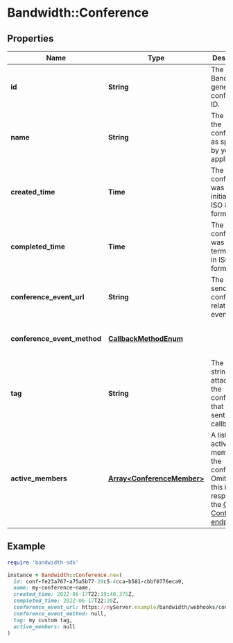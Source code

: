 # Bandwidth::Conference

## Properties

| Name | Type | Description | Notes |
| ---- | ---- | ----------- | ----- |
| **id** | **String** | The Bandwidth-generated conference ID. | [optional] |
| **name** | **String** | The name of the conference, as specified by your application. | [optional] |
| **created_time** | **Time** | The time the conference was initiated, in ISO 8601 format. | [optional] |
| **completed_time** | **Time** | The time the conference was terminated, in ISO 8601 format. | [optional] |
| **conference_event_url** | **String** | The URL to send the conference-related events. | [optional] |
| **conference_event_method** | [**CallbackMethodEnum**](CallbackMethodEnum.md) |  | [optional][default to &#39;POST&#39;] |
| **tag** | **String** | The custom string attached to the conference that will be sent with callbacks. | [optional] |
| **active_members** | [**Array&lt;ConferenceMember&gt;**](ConferenceMember.md) | A list of active members of the conference. Omitted if this is a response to the [Get Conferences endpoint](/apis/voice#tag/Conferences/operation/listConferences). | [optional] |

## Example

```ruby
require 'bandwidth-sdk'

instance = Bandwidth::Conference.new(
  id: conf-fe23a767-a75a5b77-20c5-4cca-b581-cbbf0776eca9,
  name: my-conference-name,
  created_time: 2022-06-17T22:19:40.375Z,
  completed_time: 2022-06-17T22:20Z,
  conference_event_url: https://myServer.example/bandwidth/webhooks/conferenceEvent,
  conference_event_method: null,
  tag: my custom tag,
  active_members: null
)
```

